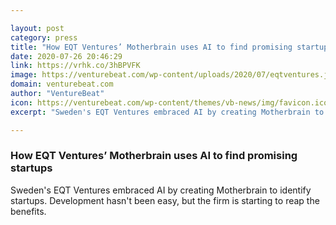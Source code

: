 ```yaml
---

layout: post
category: press
title: "How EQT Ventures’ Motherbrain uses AI to find promising startups"
date: 2020-07-26 20:46:29
link: https://vrhk.co/3hBPVFK
image: https://venturebeat.com/wp-content/uploads/2020/07/eqtventures.jpg?w=1200&strip=all
domain: venturebeat.com
author: "VentureBeat"
icon: https://venturebeat.com/wp-content/themes/vb-news/img/favicon.ico
excerpt: "Sweden's EQT Ventures embraced AI by creating Motherbrain to identify startups. Development hasn't been easy, but the firm is starting to reap the benefits."

---
```


### How EQT Ventures’ Motherbrain uses AI to find promising startups

Sweden's EQT Ventures embraced AI by creating Motherbrain to identify startups. Development hasn't been easy, but the firm is starting to reap the benefits.